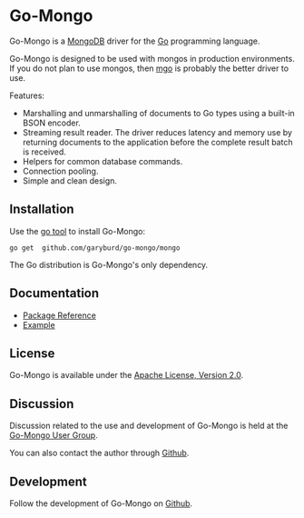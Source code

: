 Go-Mongo
========

Go-Mongo is a [MongoDB](http://www..mongodb.org/) driver for the
[Go](http://golang.org) programming language.

Go-Mongo is designed to be used with mongos in production environments. If you
do not plan to use mongos, then [mgo](https://launchpad.net/mgo) is probably
the better driver to use.

Features:

* Marshalling and unmarshalling of documents to Go types using a built-in BSON encoder.
* Streaming result reader. The driver reduces latency and memory use by returning documents to the application before the complete result batch is received.
* Helpers for common database commands.
* Connection pooling.
* Simple and clean design. 

Installation
------------

Use the [go tool](http://weekly.golang.org/cmd/go/#Download_and_install_packages_and_dependencies) to install Go-Mongo:

    go get  github.com/garyburd/go-mongo/mongo

The Go distribution is Go-Mongo's only dependency. 
  
Documentation
-------------
 
 * [Package Reference](http://gopkgdoc.appspot.com/pkg/github.com/garyburd/go-mongo/mongo)
 * [Example](https://github.com/garyburd/go-mongo/tree/master/examples/little-book)

License
-------

Go-Mongo is available under the [Apache License, Version 2.0](http://www.apache.org/licenses/LICENSE-2.0.html).

Discussion
----------
 
Discussion related to the use and development of Go-Mongo is held at the
[Go-Mongo User Group](http://groups.google.com/group/go-mongo-users).

You can also contact the author through [Github](https://github.com/inbox/new/garyburd).

Development
-----------

Follow the development of Go-Mongo on [Github](http://github.com/garyburd/go-mongo).
